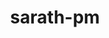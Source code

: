 ---
title: sarath-pm
github: https://github.com/sarath-pm
mode: dark
transition: 3s
archetype:
  - Little Bit of Everything
---